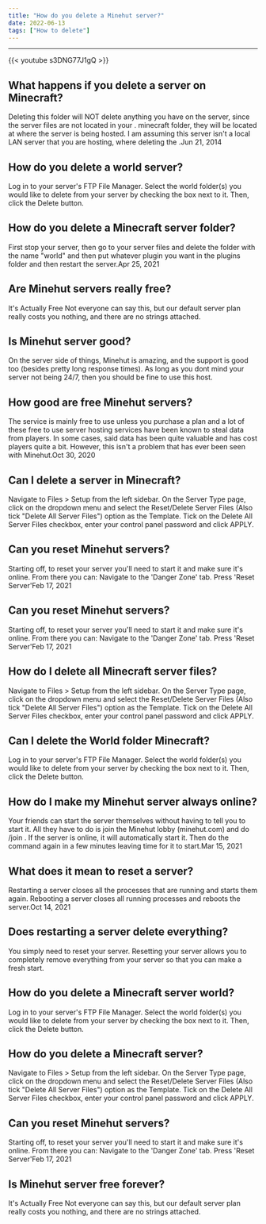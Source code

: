 ```yaml
---
title: "How do you delete a Minehut server?"
date: 2022-06-13
tags: ["How to delete"]
---
```


---
{{< youtube s3DNG77J1gQ >}}
## What happens if you delete a server on Minecraft?
Deleting this folder will NOT delete anything you have on the server, since the server files are not located in your . minecraft folder, they will be located at where the server is being hosted. I am assuming this server isn't a local LAN server that you are hosting, where deleting the .Jun 21, 2014

## How do you delete a world server?
Log in to your server's FTP File Manager. Select the world folder(s) you would like to delete from your server by checking the box next to it. Then, click the Delete button.

## How do you delete a Minecraft server folder?
First stop your server, then go to your server files and delete the folder with the name "world" and then put whatever plugin you want in the plugins folder and then restart the server.Apr 25, 2021

## Are Minehut servers really free?
It's Actually Free Not everyone can say this, but our default server plan really costs you nothing, and there are no strings attached.

## Is Minehut server good?
On the server side of things, Minehut is amazing, and the support is good too (besides pretty long response times). As long as you dont mind your server not being 24/7, then you should be fine to use this host.

## How good are free Minehut servers?
The service is mainly free to use unless you purchase a plan and a lot of these free to use server hosting services have been known to steal data from players. In some cases, said data has been quite valuable and has cost players quite a bit. However, this isn't a problem that has ever been seen with Minehut.Oct 30, 2020

## Can I delete a server in Minecraft?
Navigate to Files > Setup from the left sidebar. On the Server Type page, click on the dropdown menu and select the Reset/Delete Server Files (Also tick "Delete All Server Files") option as the Template. Tick on the Delete All Server Files checkbox, enter your control panel password and click APPLY.

## Can you reset Minehut servers?
Starting off, to reset your server you'll need to start it and make sure it's online. From there you can: Navigate to the 'Danger Zone' tab. Press 'Reset Server'Feb 17, 2021

## Can you reset Minehut servers?
Starting off, to reset your server you'll need to start it and make sure it's online. From there you can: Navigate to the 'Danger Zone' tab. Press 'Reset Server'Feb 17, 2021

## How do I delete all Minecraft server files?
Navigate to Files > Setup from the left sidebar. On the Server Type page, click on the dropdown menu and select the Reset/Delete Server Files (Also tick "Delete All Server Files") option as the Template. Tick on the Delete All Server Files checkbox, enter your control panel password and click APPLY.

## Can I delete the World folder Minecraft?
Log in to your server's FTP File Manager. Select the world folder(s) you would like to delete from your server by checking the box next to it. Then, click the Delete button.

## How do I make my Minehut server always online?
Your friends can start the server themselves without having to tell you to start it. All they have to do is join the Minehut lobby (minehut.com) and do /join <server name>. If the server is online, it will automatically start it. Then do the command again in a few minutes leaving time for it to start.Mar 15, 2021

## What does it mean to reset a server?
Restarting a server closes all the processes that are running and starts them again. Rebooting a server closes all running processes and reboots the server.Oct 14, 2021

## Does restarting a server delete everything?
You simply need to reset your server. Resetting your server allows you to completely remove everything from your server so that you can make a fresh start.

## How do you delete a Minecraft server world?
Log in to your server's FTP File Manager. Select the world folder(s) you would like to delete from your server by checking the box next to it. Then, click the Delete button.

## How do you delete a Minecraft server?
Navigate to Files > Setup from the left sidebar. On the Server Type page, click on the dropdown menu and select the Reset/Delete Server Files (Also tick "Delete All Server Files") option as the Template. Tick on the Delete All Server Files checkbox, enter your control panel password and click APPLY.

## Can you reset Minehut servers?
Starting off, to reset your server you'll need to start it and make sure it's online. From there you can: Navigate to the 'Danger Zone' tab. Press 'Reset Server'Feb 17, 2021

## Is Minehut server free forever?
It's Actually Free Not everyone can say this, but our default server plan really costs you nothing, and there are no strings attached.

